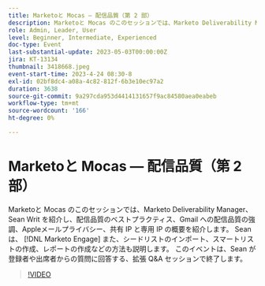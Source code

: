 ```yaml
---
title: Marketoと Mocas — 配信品質（第 2 部）
description: Marketoと Mocas のこのセッションでは、Marketo Deliverability Manager、Sean Writ を紹介し、配信品質のベストプラクティス、Gmail への配信品質の強調、Appleメールプライバシー、共有 IP と専用 IP の概要を紹介します。 Sean は、 [!DNL Marketo Engage] また、シードリストのインポート、スマートリストの作成、レポートの作成などの方法も説明します。 このイベントは、Sean が登録者や出席者からの質問に回答する、拡張 Q&A セッションで終了します。
role: Admin, Leader, User
level: Beginner, Intermediate, Experienced
doc-type: Event
last-substantial-update: 2023-05-03T00:00:00Z
jira: KT-13134
thumbnail: 3418668.jpeg
event-start-time: 2023-4-24 08:30-8
exl-id: 02bf8dc4-a08a-4c82-812f-6b3e10ec97a2
duration: 3638
source-git-commit: 9a297cda953d4414131657f9ac84580aea0eabeb
workflow-type: tm+mt
source-wordcount: '166'
ht-degree: 0%

---
```


# Marketoと Mocas — 配信品質（第 2 部）

Marketoと Mocas のこのセッションでは、Marketo Deliverability Manager、Sean Writ を紹介し、配信品質のベストプラクティス、Gmail への配信品質の強調、Appleメールプライバシー、共有 IP と専用 IP の概要を紹介します。 Sean は、 [!DNL Marketo Engage] また、シードリストのインポート、スマートリストの作成、レポートの作成などの方法も説明します。 このイベントは、Sean が登録者や出席者からの質問に回答する、拡張 Q&amp;A セッションで終了します。

>[!VIDEO](https://video.tv.adobe.com/v/3418668/?learn=on)
